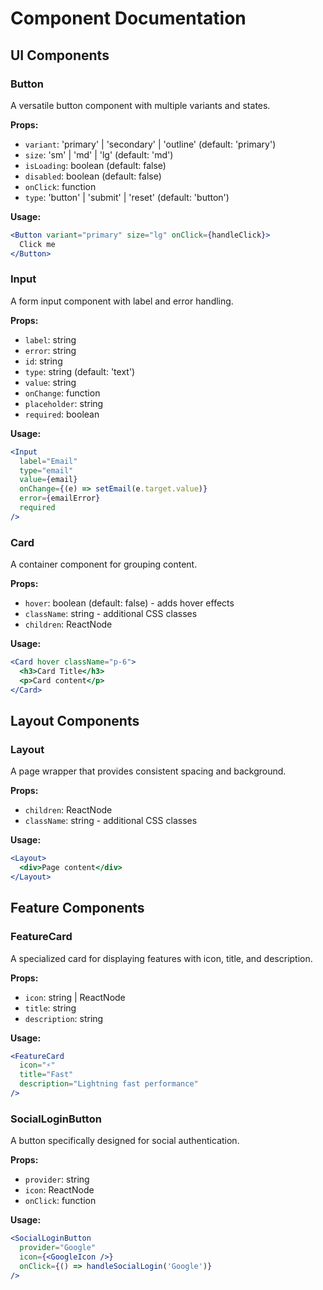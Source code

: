 # Component Documentation

## UI Components

### Button
A versatile button component with multiple variants and states.

**Props:**
- `variant`: 'primary' | 'secondary' | 'outline' (default: 'primary')
- `size`: 'sm' | 'md' | 'lg' (default: 'md')
- `isLoading`: boolean (default: false)
- `disabled`: boolean (default: false)
- `onClick`: function
- `type`: 'button' | 'submit' | 'reset' (default: 'button')

**Usage:**
```jsx
<Button variant="primary" size="lg" onClick={handleClick}>
  Click me
</Button>
```

### Input
A form input component with label and error handling.

**Props:**
- `label`: string
- `error`: string
- `id`: string
- `type`: string (default: 'text')
- `value`: string
- `onChange`: function
- `placeholder`: string
- `required`: boolean

**Usage:**
```jsx
<Input
  label="Email"
  type="email"
  value={email}
  onChange={(e) => setEmail(e.target.value)}
  error={emailError}
  required
/>
```

### Card
A container component for grouping content.

**Props:**
- `hover`: boolean (default: false) - adds hover effects
- `className`: string - additional CSS classes
- `children`: ReactNode

**Usage:**
```jsx
<Card hover className="p-6">
  <h3>Card Title</h3>
  <p>Card content</p>
</Card>
```

## Layout Components

### Layout
A page wrapper that provides consistent spacing and background.

**Props:**
- `children`: ReactNode
- `className`: string - additional CSS classes

**Usage:**
```jsx
<Layout>
  <div>Page content</div>
</Layout>
```

## Feature Components

### FeatureCard
A specialized card for displaying features with icon, title, and description.

**Props:**
- `icon`: string | ReactNode
- `title`: string
- `description`: string

**Usage:**
```jsx
<FeatureCard
  icon="⚡"
  title="Fast"
  description="Lightning fast performance"
/>
```

### SocialLoginButton
A button specifically designed for social authentication.

**Props:**
- `provider`: string
- `icon`: ReactNode
- `onClick`: function

**Usage:**
```jsx
<SocialLoginButton
  provider="Google"
  icon={<GoogleIcon />}
  onClick={() => handleSocialLogin('Google')}
/>
```
